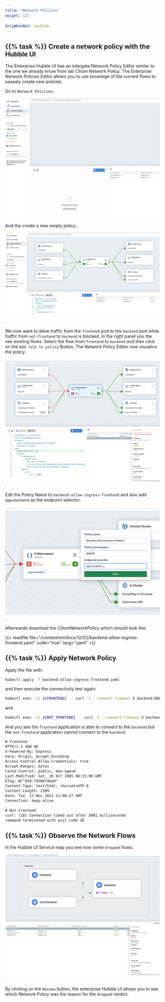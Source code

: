 ```yaml
---
title: "Network Policies"
weight: 122

OnlyWhenNot: techlab
---
```



## {{% task %}} Create a network policy with the Hubble UI

The Enterprise Hubble UI has an intergate Network Policy Editor similar to the one we already know from lab Cilium Network Policy. The Enterprise Network Policies Editor allows you to use knowlege of the current flows to easealy create new policies.

Go to `Network Policies`:


![Hubble UI Network Policies](../hubble-ui-network-policies.png)

And the create a new empty policy:

![Hubble UI Empty Policy](../hubble-ui-empty-policy.png).

We now want to allow traffic from the `frontend` pod to the `backend` pod while traffic from `not-frontend` to `backend` is blocked. In the right panel you the see existing flows. Select the flow from `frontend` to `backend` and then click on the `Add rule to policy` Button. The Network Policy Editor now visualice the policy.

![Hubble UI Empty Policy](../hubble-ui-policy.png).

Edit the Policy Name to `backend-allow-ingress-frontend` and also add `app=backend` as the endpoint selector:

![Hubble UI Edit Policy](../hubble-ui-edit-policy.png).

Afterwards download the CiliumNetworkPolicy which should look like:

{{< readfile file="/content/en/docs/12/02/backend-allow-ingress-frontend.yaml" code="true" lang="yaml" >}}


## {{% task %}} Apply Network Policy

Apply the file with:

```bash
kubectl apply -f backend-allow-ingress-frontend.yaml
```

and then execute the connectivity test again:

```bash
kubectl exec -ti ${FRONTEND} -- curl -I --connect-timeout 5 backend:8080
```

and

```bash
kubectl exec -ti ${NOT_FRONTEND} -- curl -I --connect-timeout 5 backend:8080
```

And you see the `frontend` application is able to connect to the `backend` but the `not-frontend` application cannot connect to the `backend`:

```
# Frontend
HTTP/1.1 200 OK
X-Powered-By: Express
Vary: Origin, Accept-Encoding
Access-Control-Allow-Credentials: true
Accept-Ranges: bytes
Cache-Control: public, max-age=0
Last-Modified: Sat, 26 Oct 1985 08:15:00 GMT
ETag: W/"83d-7438674ba0"
Content-Type: text/html; charset=UTF-8
Content-Length: 2109
Date: Tue, 23 Nov 2021 13:08:27 GMT
Connection: keep-alive

# Not Frontend
curl: (28) Connection timed out after 5001 milliseconds
command terminated with exit code 28

```


## {{% task %}}  Observe the Network Flows

In the Hubble UI Service map you see now some `dropped` flows.

![Hubble UI Observe dropped Flow](../hubble-ui-observe-dropped-flow.png).

By clicking on the `Review` button, the enterprise Hubble UI allows you to see which Network Policy was the reason for the `dropped` verdict.
